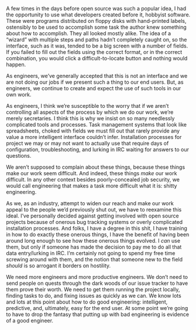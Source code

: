 

A few times in the days before open source was such a popular idea, I had the opportunity to use what
developers created before it, hobbyist software. These were programs distributed on floppy disks with
hand-printed labels, ostensibly to be used to accomplish some task the author knew something about how to
accomplish. They all looked mostly alike. The idea of a “wizard” with multiple steps and paths hadn’t
completely caught on, so the interface, such as it was, tended to be a big screen with a number of fields. If
you failed to fill out the fields using the correct format, or in the correct combination, you would click a
difficult-to-locate button and nothing would happen.

As engineers, we’ve generally accepted that this is not an interface and we are not doing our jobs if we
present such a thing to our end users. But, as engineers, we continue to create and expect the use of such
tools in our own work.

As engineers, I think we’re susceptible to the worry that if we aren’t controlling all aspects of the
process by which we do our work, we’re merely secretaries. I think this is why we insist on so many
needlessly complicated tools and processes. Task management systems that look like spreadsheets, choked with
fields we must fill out that rarely provide any value a more intelligent interface couldn’t infer.
Installation processes for project we may or may not want to actually use that require days of configuration,
troubleshooting, and lurking in IRC waiting for answers to our questions. 

We aren’t supposed to complain about these things, because these things make our work seem difficult. And
indeed, these things *make* our work difficult. In any other context besides poorly-concealed job security, we
would call engineering that makes a task more difficult what it is: shitty engineering.

As we, as an industry, attempt to widen our reach and make our work appeal to the people we’d previously
shut out, we have to reexamine this ideal. I’ve personally decided against getting involved with open source
projects because of onerous bug tracking systems or overly complicated installation processes. And folks, I
have a degree in this shit, I have training in how to do exactly these onerous things, I have the benefit of
having been around long enough to see how these onerous things evolved. I *can* use them, but only if someone
has made the decision to pay me to do all that data entry/lurking in IRC. I’m certainly not going to spend
my free time screwing around with them, and the notion that someone new to the field *should* is so arrogant
it borders on hostility. 

We need more engineers and more productive engineers. We don’t need to send people on quests through the
dark woods of our issue tracker to have them prove their worth. We need to get them running the project
locally, finding tasks to do, and fixing issues as quickly as we can. We know lots and lots at this point
about how to do good engineering: intelligent, predictive, and, ultimately, easy for the end user. At some
point we’re going to have to drop the fantasy that putting up with bad engineering is evidence of a good
engineer.